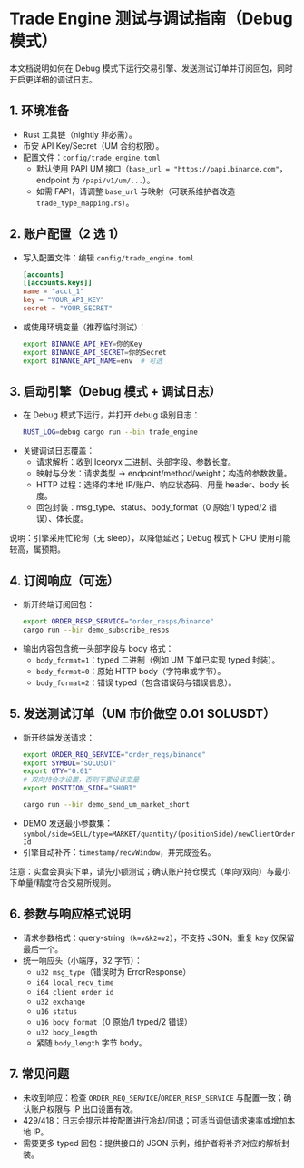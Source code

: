 # Trade Engine 测试与调试指南（Debug 模式）

本文档说明如何在 Debug 模式下运行交易引擎、发送测试订单并订阅回包，同时开启更详细的调试日志。

## 1. 环境准备
- Rust 工具链（nightly 非必需）。
- 币安 API Key/Secret（UM 合约权限）。
- 配置文件：`config/trade_engine.toml`
  - 默认使用 PAPI UM 接口（`base_url = "https://papi.binance.com"`，endpoint 为 `/papi/v1/um/...`）。
  - 如需 FAPI，请调整 `base_url` 与映射（可联系维护者改造 `trade_type_mapping.rs`）。

## 2. 账户配置（2 选 1）
- 写入配置文件：编辑 `config/trade_engine.toml`
  ```toml
  [accounts]
  [[accounts.keys]]
  name = "acct_1"
  key = "YOUR_API_KEY"
  secret = "YOUR_SECRET"
  ```
- 或使用环境变量（推荐临时测试）：
  ```bash
  export BINANCE_API_KEY=你的Key
  export BINANCE_API_SECRET=你的Secret
  export BINANCE_API_NAME=env  # 可选
  ```

## 3. 启动引擎（Debug 模式 + 调试日志）
- 在 Debug 模式下运行，并打开 debug 级别日志：
  ```bash
  RUST_LOG=debug cargo run --bin trade_engine
  ```
- 关键调试日志覆盖：
  - 请求解析：收到 Iceoryx 二进制、头部字段、参数长度。
  - 映射与分发：请求类型 → endpoint/method/weight；构造的参数数量。
  - HTTP 过程：选择的本地 IP/账户、响应状态码、用量 header、body 长度。
  - 回包封装：msg_type、status、body_format（0 原始/1 typed/2 错误）、体长度。

说明：引擎采用忙轮询（无 sleep），以降低延迟；Debug 模式下 CPU 使用可能较高，属预期。

## 4. 订阅响应（可选）
- 新开终端订阅回包：
  ```bash
  export ORDER_RESP_SERVICE="order_resps/binance"
  cargo run --bin demo_subscribe_resps
  ```
- 输出内容包含统一头部字段与 body 格式：
  - `body_format=1`：typed 二进制（例如 UM 下单已实现 typed 封装）。
  - `body_format=0`：原始 HTTP body（字符串或字节）。
  - `body_format=2`：错误 typed（包含错误码与错误信息）。

## 5. 发送测试订单（UM 市价做空 0.01 SOLUSDT）
- 新开终端发送请求：
  ```bash
  export ORDER_REQ_SERVICE="order_reqs/binance"
  export SYMBOL="SOLUSDT"
  export QTY="0.01"
  # 双向持仓才设置，否则不要设该变量
  export POSITION_SIDE="SHORT"

  cargo run --bin demo_send_um_market_short
  ```
- DEMO 发送最小参数集：`symbol/side=SELL/type=MARKET/quantity/(positionSide)/newClientOrderId`
- 引擎自动补齐：`timestamp/recvWindow`，并完成签名。

注意：实盘会真实下单，请先小额测试；确认账户持仓模式（单向/双向）与最小下单量/精度符合交易所规则。

## 6. 参数与响应格式说明
- 请求参数格式：query-string（`k=v&k2=v2`），不支持 JSON。重复 key 仅保留最后一个。
- 统一响应头（小端序，32 字节）：
  - `u32 msg_type`（错误时为 ErrorResponse）
  - `i64 local_recv_time`
  - `i64 client_order_id`
  - `u32 exchange`
  - `u16 status`
  - `u16 body_format`（0 原始/1 typed/2 错误）
  - `u32 body_length`
  - 紧随 `body_length` 字节 body。

## 7. 常见问题
- 未收到响应：检查 `ORDER_REQ_SERVICE`/`ORDER_RESP_SERVICE` 与配置一致；确认账户权限与 IP 出口设置有效。
- 429/418：日志会提示并按配置进行冷却/回退；可适当调低请求速率或增加本地 IP。
- 需要更多 typed 回包：提供接口的 JSON 示例，维护者将补齐对应的解析封装。

